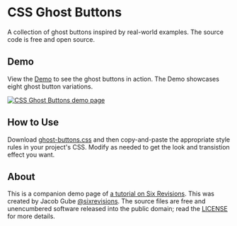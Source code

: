 # CSS Ghost Buttons

A collection of ghost buttons inspired by real-world examples. The source code is free and open source.

## Demo

View the [Demo](http://cdn.sixrevisions.com/0468-01-css-ghost-buttons/index.html) to see the ghost buttons in action. The Demo showcases eight ghost button variations.

[![CSS Ghost Buttons demo page](http://cdn.sixrevisions.com/0468-13-ghost-button-demo.jpg)](http://cdn.sixrevisions.com/0468-01-css-ghost-buttons/index.html)

## How to Use

Download [ghost-buttons.css](https://github.com/sixrevisions/css-ghost-buttons/blob/master/ghost-buttons.css) and then copy-and-paste the appropriate style rules in your project's CSS. Modify as needed to get the look and transistion effect you want.

## About

This is a companion demo page of [a tutorial on Six Revisions](http://sixrevisions.com/css/ghost-buttons/). This was created by Jacob Gube [@sixrevisions](https://twitter.com/sixrevisions). The source files are free and unencumbered software released into the public domain; read the [LICENSE](https://github.com/sixrevisions/css-ghost-buttons) for more details.